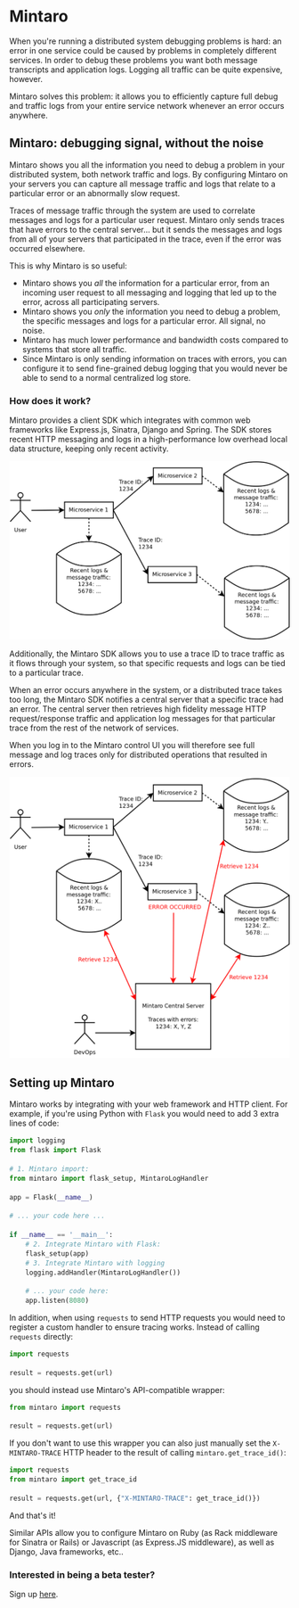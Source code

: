 # Mintaro

When you're running a distributed system debugging problems is hard: an error in one service could be caused by problems in completely different services.
In order to debug these problems you want both message transcripts and application logs.
Logging all traffic can be quite expensive, however.

Mintaro solves this problem: it allows you to efficiently capture full debug and traffic logs from your entire service network whenever an error occurs anywhere.

## Mintaro: debugging signal, without the noise

Mintaro shows you all the information you need to debug a problem in your distributed system, both network traffic and logs.
By configuring Mintaro on your servers you can capture all message traffic and logs that relate to a particular error or an abnormally slow request.

Traces of message traffic through the system are used to correlate messages and logs for a particular user request.
Mintaro only sends traces that have errors to the central server... but it sends the messages and logs from all of your servers that participated in the trace, even if the error was occurred elsewhere.

This is why Mintaro is so useful:

* Mintaro shows you *all* the information for a particular error, from an incoming user request to all messaging and logging that led up to the error, across all participating servers.
* Mintaro shows you *only* the information you need to debug a problem, the specific messages and logs for a particular error.
  All signal, no noise.
* Mintaro has much lower performance and bandwidth costs compared to systems that store all traffic.
* Since Mintaro is only sending information on traces with errors, you can configure it to send fine-grained debug logging that you would never be able to send to a normal centralized log store.

### How does it work?

Mintaro provides a client SDK which integrates with common web frameworks like Express.js, Sinatra, Django and Spring.
The SDK stores recent HTTP messaging and logs in a high-performance low overhead local data structure, keeping only recent activity.

<img src="ErrorReporting/distributed_logs.png" width="600">

Additionally, the Mintaro SDK allows you to use a trace ID to trace traffic as it flows through your system, so that specific requests and logs can be tied to a particular trace.

When an error occurs anywhere in the system, or a distributed trace takes too long, the Mintaro SDK notifies a central server that a specific trace had an error.
The central server then retrieves high fidelity message HTTP request/response traffic and application log messages for that particular trace from the rest of the network of services.

When you log in to the Mintaro control UI you will therefore see full message and log traces only for distributed operations that resulted in errors.

<img src="ErrorReporting/error_aggregation.png" width="600">

## Setting up Mintaro

Mintaro works by integrating with your web framework and HTTP client.
For example, if you're using Python with `Flask` you would need to add 3 extra lines of code:

```python
import logging
from flask import Flask

# 1. Mintaro import:
from mintaro import flask_setup, MintaroLogHandler

app = Flask(__name__)

# ... your code here ...

if __name__ == '__main__':
    # 2. Integrate Mintaro with Flask:
    flask_setup(app)
    # 3. Integrate Mintaro with logging
    logging.addHandler(MintaroLogHandler())

    # ... your code here:
    app.listen(8080)
```

In addition, when using `requests` to send HTTP requests you would need to register a custom handler to ensure tracing works.
Instead of calling `requests` directly:

```python
import requests

result = requests.get(url)
```

you should instead use Mintaro's API-compatible wrapper:

```python
from mintaro import requests

result = requests.get(url)
```

If you don't want to use this wrapper you can also just manually set the `X-MINTARO-TRACE` HTTP header to the result of calling `mintaro.get_trace_id()`:

```python
import requests
from mintaro import get_trace_id

result = requests.get(url, {"X-MINTARO-TRACE": get_trace_id()})
```

And that's it!

Similar APIs allow you to configure Mintaro on Ruby (as Rack middleware for Sinatra or Rails) or Javascript (as Express.JS middleware), as well as Django, Java frameworks, etc..

### Interested in being a beta tester?

Sign up [here](https://goo.gl/forms/FLf4iL7kzIU5m11P2).

